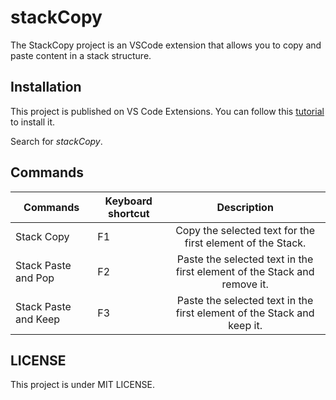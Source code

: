 # stackCopy
 The StackCopy project is an VSCode extension that allows you to copy and paste content in a stack structure.

## Installation

This project is published on VS Code Extensions. You can follow this [tutorial](https://code.visualstudio.com/docs/editor/extension-gallery) to install it.

Search for _stackCopy_.

## Commands
  
| Commands | Keyboard shortcut | Description |
| -------- | ----------------- | :-: |
| Stack Copy | F1 | Copy the selected text for the first element of the Stack. |
| Stack Paste and Pop | F2 | Paste the selected text in the first element of the Stack and remove it. |
| Stack Paste and Keep | F3 | Paste the selected text in the first element of the Stack and keep it. |

## LICENSE

This project is under MIT LICENSE.
